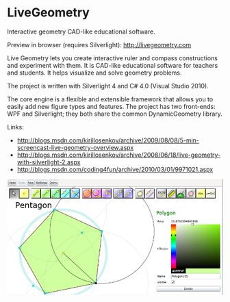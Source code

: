 # LiveGeometry
Interactive geometry CAD-like educational software.

Preview in browser (requires Silverlight): http://livegeometry.com

Live Geometry lets you create interactive ruler and compass constructions and experiment with them. It is CAD-like educational software for teachers and students. It helps visualize and solve geometry problems.

The project is written with Silverlight 4 and C# 4.0 (Visual Studio 2010).

The core engine is a flexible and extensible framework that allows you to easily add new figure types and features. The project has two front-ends: WPF and Silverlight; they both share the common DynamicGeometry library.

Links:
 * http://blogs.msdn.com/kirillosenkov/archive/2009/08/08/5-min-screencast-live-geometry-overview.aspx
 * http://blogs.msdn.com/kirillosenkov/archive/2008/06/18/live-geometry-with-silverlight-2.aspx
 * http://blogs.msdn.com/coding4fun/archive/2010/03/01/9971021.aspx
 
![screenshot](/docs/screenshot.png)
